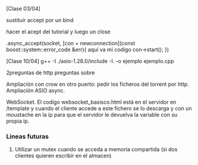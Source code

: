 [Clase 03/04] 

sustituir accept por un bind

hacer el acept del tutorial y luego un close

.async_accept(socket, [con = newconnection](const boost::system::error_code &err){
    aquí va mi codigo
    con->start();
})

[Clase 10/04]
g++ -I ./asio-1.28.0/include -I. -o ejemplo ejemplo.cpp

2preguntas de http
preguntas sobre 


Ampliación con crow en otro puerto: pedir los ficheros del torrent por http.
Ampliación ASIO async.





WebSocket. 
El codigo websocket_basisco.html está en el servidor en /template y cuando el cliente accede a este fichero 
se lo descarga y con un moustache en la ip para que el servidor le devuelva la variable con su propia ip.



### Lineas futuras
1. Utilizar un mutex cuando se acceda a memoria compartida (si dos clientes quieren escribir en el almacen)